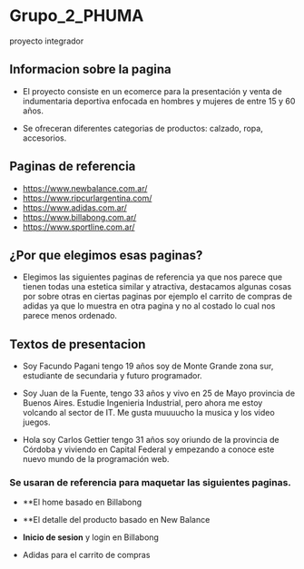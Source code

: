 # Grupo_2_PHUMA
proyecto integrador

## Informacion sobre la pagina

* El proyecto consiste en un ecomerce para la presentación y venta de indumentaria deportiva enfocada en hombres y mujeres de entre 15 y 60 años.

* Se ofreceran diferentes categorias de productos: calzado, ropa, accesorios.

## Paginas de referencia

* https://www.newbalance.com.ar/
* https://www.ripcurlargentina.com/
* https://www.adidas.com.ar/
* https://www.billabong.com.ar/
* https://www.sportline.com.ar/

## ¿Por que elegimos esas paginas?

* Elegimos las siguientes paginas de referencia ya que nos parece que tienen todas una estetica similar y atractiva, destacamos algunas cosas por sobre otras en ciertas paginas por ejemplo el carrito de compras de adidas ya que lo muestra en otra pagina y no al costado lo cual nos parece menos ordenado.

## Textos de presentacion

* Soy Facundo Pagani tengo  19 años soy de Monte Grande zona sur, estudiante de secundaria y futuro programador. 

* Soy Juan de la Fuente, tengo 33 años y vivo en 25 de Mayo provincia de Buenos Aires. Estudie Ingenieria Industrial, pero ahora me estoy volcando al sector de IT. Me gusta muuuucho la musica y los video juegos. 

* Hola soy Carlos Gettier  tengo 31 años  soy oriundo de la provincia de Córdoba y viviendo en Capital Federal y  empezando a conoce este nuevo mundo de la programación web. 



### Se usaran de referencia para maquetar las siguientes paginas.



* **El home basado en Billabong

* **El detalle del producto basado en New Balance

* **Inicio de sesion** y login en Billabong 

* Adidas para el carrito de compras 
